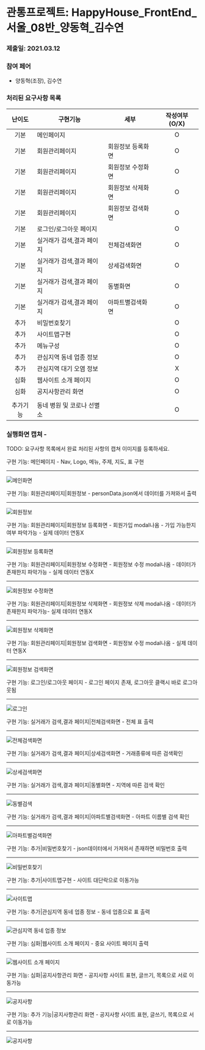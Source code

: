 # 관통프로젝트: HappyHouse_FrontEnd_서울_08반_양동혁_김수연 
### 제출일: 2021.03.12

### 참여 페어
- 양동혁(조장), 김수연

### 처리된 요구사항 목록
  
|난이도|구현기능|세부|작성여부(O/X)|
|:---:|---|---|:---:|
|기본|메인페이지||O|
|기본|회원관리페이지|회원정보 등록화면|O|
|기본|회원관리페이지|회원정보 수정화면|O|
|기본|회원관리페이지|회원정보 삭제화면|O|
|기본|회원관리페이지|회원정보 검색화면|O|
|기본|로그인/로그아웃 페이지||O|
|기본|실거래가 검색,결과 페이지|전체검색화면|O|
|기본|실거래가 검색,결과 페이지|상세검색화면|O|
|기본|실거래가 검색,결과 페이지|동별화면|O|
|기본|실거래가 검색,결과 페이지|아파트별검색화면|O|
|추가|비밀번호찾기||O|
|추가|사이트맵구현||O|
|추가|메뉴구성||O|
|추가|관심지역 동네 업종 정보||O|
|추가|관심지역 대기 오염 정보||X|
|심화|웹사이트 소개 페이지||O|
|심화|공지사항관리 화면||O|
|||||
|추가기능| 동네 병원 및 코로나 선별소||O|

### 실행화면 캡쳐 - 
TODO: 요구사항 목록에서 완료 처리된 사항의 캡쳐 이미지를 등록하세요.

구현 기능: 메인페이지 - Nav, Logo, 메뉴, 주제, 지도, 표 구현 <br><hr>
![메인화면](WebContent/img/main.png)

구현 기능: 회원관리페이지|회원정보 - personData.json에서 데이터를 가져와서 출력<br><hr>
![회원정보](WebContent/img/person.png)

구현 기능: 회원관리페이지|회원정보 등록화면 - 회원가입 modal나옴 - 가입 가능한지 여부 파악가능 - 실제 데이터 연동X<br><hr>
![회원정보 등록화면](WebContent/img/join.png)

구현 기능: 회원관리페이지|회원정보 수정화면 - 회원정보 수정 modal나옴 - 데이터가 존재한지 파악가능 - 실제 데이터 연동X<br><hr>
![회원정보 수정화면](WebContent/img/person_update.png)

구현 기능: 회원관리페이지|회원정보 삭제화면 - 회원정보 삭제 modal나옴  - 데이터가 존재한지 파악가능- 실제 데이터 연동X<br><hr>
![회원정보 삭제화면](WebContent/img/person_delete.png)

구현 기능: 회원관리페이지|회원정보 검색화면 - 회원정보 수정 modal나옴 - 실제 데이터 연동X<br><hr>
![회원정보 검색화면](WebContent/img/person_find.png)

구현 기능: 로그인/로그아웃 페이지 - 로그인 페이지 존재, 로그아웃 클랙시 바로 로그아웃됨<br><hr>
![로그인](WebContent/img/login.png)

구현 기능: 실거래가 검색,결과 페이지|전체검색화면 - 전체 표 출력<br><hr>
![전체검색화면](WebContent/img/main.png)

구현 기능: 실거래가 검색,결과 페이지|상세검색화면 - 거래종류에 따른 검색확인<br><hr>
![상세검색화면](WebContent/img/search.png)

구현 기능: 실거래가 검색,결과 페이지|동별화면 - 지역에 따른 검색 확인<br><hr>
![동별검색](WebContent/img/search_dong.png)

구현 기능: 실거래가 검색,결과 페이지|아파트별검색화면 - 아파트 이름별 검색 확인<br><hr>
![아파트별검색화면](WebContent/img/search_apt.png)

구현 기능: 추가|비밀번호찾기 - json데이터에서 가져와서 존재하면 비밀번호 출력<br><hr>
![비밀번호찾기](WebContent/img/findpassword.png)

구현 기능: 추가|사이트맵구현 - 사이트 대단락으로 이동가능<br><hr>
![사이트맵](WebContent/img/site.png)

구현 기능: 추가|관심지역 동네 업종 정보 - 동네 업종으로 표 출력<br><hr>
![관심지역 동네 업종 정보](WebContent/img/ner.png)

구현 기능: 심화|웹사이트 소개 페이지 - 중요 사이트 페이지 출력<br><hr>
![웹사이트 소개 페이지](WebContent/img/show.png)

구현 기능: 심화|공지사항관리 화면 - 공지사항 사이트 표현, 글쓰기, 목록으로 서로 이동가능<br><hr>
![공지사항](WebContent/img/info.png)

구현 기능: 추가 기능|공지사항관리 화면 - 공지사항 사이트 표현, 글쓰기, 목록으로 서로 이동가능<br><hr>
![공지사항](WebContent/img/info.png)